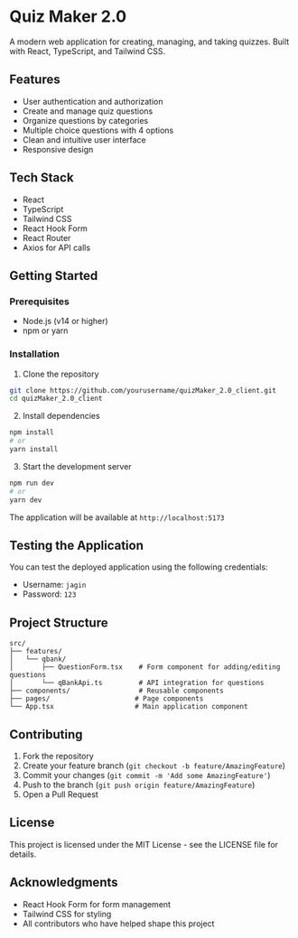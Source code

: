# Quiz Maker 2.0

A modern web application for creating, managing, and taking quizzes. Built with React, TypeScript, and Tailwind CSS.

## Features

- User authentication and authorization
- Create and manage quiz questions
- Organize questions by categories
- Multiple choice questions with 4 options
- Clean and intuitive user interface
- Responsive design

## Tech Stack

- React
- TypeScript
- Tailwind CSS
- React Hook Form
- React Router
- Axios for API calls

## Getting Started

### Prerequisites

- Node.js (v14 or higher)
- npm or yarn

### Installation

1. Clone the repository
```bash
git clone https://github.com/yourusername/quizMaker_2.0_client.git
cd quizMaker_2.0_client
```

2. Install dependencies
```bash
npm install
# or
yarn install
```

3. Start the development server
```bash
npm run dev
# or
yarn dev
```

The application will be available at `http://localhost:5173`

## Testing the Application

You can test the deployed application using the following credentials:

- Username: `jagin`
- Password: `123`

## Project Structure

```
src/
├── features/
│   └── qbank/
│       ├── QuestionForm.tsx    # Form component for adding/editing questions
│       └── qBankApi.ts         # API integration for questions
├── components/                 # Reusable components
├── pages/                     # Page components
└── App.tsx                    # Main application component
```

## Contributing

1. Fork the repository
2. Create your feature branch (`git checkout -b feature/AmazingFeature`)
3. Commit your changes (`git commit -m 'Add some AmazingFeature'`)
4. Push to the branch (`git push origin feature/AmazingFeature`)
5. Open a Pull Request

## License

This project is licensed under the MIT License - see the LICENSE file for details.

## Acknowledgments

- React Hook Form for form management
- Tailwind CSS for styling
- All contributors who have helped shape this project
